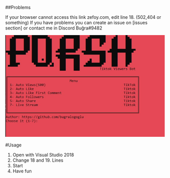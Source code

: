 ##Problems

If your browser cannot access this link zefoy.com, edit line 18. (502,404 or something)
If you have problems you can create an issue on [issues section] or contact me in Discord Buğra#9482

![Bot](https://raw.githubusercontent.com/bugralogoglu/Tiktok-View-Follow-Share-Hearth-Bot/master/ss.jpg)

#Usage
1) Open with Visual Studio 2018
2) Change 18 and 19. Lines
3) Start
4) Have fun
